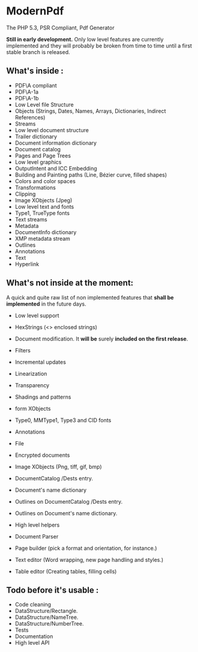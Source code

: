 ModernPdf
=========

The PHP 5.3, PSR Compliant, Pdf Generator

**Still in early development.** Only low level features are currently implemented
and they will probably be broken from time to time until a first stable branch
is released.

What's inside :
---------------

* PDF\A compliant
 * PDF\A-1a
 * PDF\A-1b
* Low Level file Structure
 * Objects (Strings, Dates, Names, Arrays, Dictionaries, Indirect References)
 * Streams
* Low level document structure
 * Trailer dictionary
 * Document information dictionary
 * Document catalog
 * Pages and Page Trees
* Low level graphics
 * OutputIntent and ICC Embedding
 * Building and Painting paths (Line, Bézier curve, filled shapes)
 * Colors and color spaces
 * Transformations
 * Clipping
 * Image XObjects (Jpeg)
* Low level text and fonts
 * Type1, TrueType fonts
 * Text streams
* Metadata
 * DocumentInfo dictionary
 * XMP metadata stream
* Outlines
 * Annotations
  * Text
  * Hyperlink

What's not inside at the moment:
--------------------------------

A quick and quite raw list of non implemented features that **shall be implemented**
in the future days.

* Low level support
 * HexStrings (<> enclosed strings)
 * Document modification. It **will be** surely **included on the first release**.
 * Filters
 * Incremental updates
 * Linearization
 * Transparency
 * Shadings and patterns
 * form XObjects
 * Type0, MMType1, Type3 and CID fonts
 * Annotations
  * File
 * Encrypted documents
 * Image XObjects (Png, tiff, gif, bmp)
 * DocumentCatalog /Dests entry.
 * Document's name dictionary
 * Outlines on DocumentCatalog /Dests entry.
 * Outlines on Document's name dictionary.

* High level helpers
 * Document Parser
 * Page builder (pick a format and orientation, for instance.)
 * Text editor (Word wrapping, new page handling and styles.)
 * Table editor (Creating tables, filling cells)

Todo before it's usable :
-------------------------

* Code cleaning
 * DataStructure/Rectangle.
 * DataStructure/NameTree.
 * DataStructure/NumberTree.
* Tests
* Documentation
* High level API
